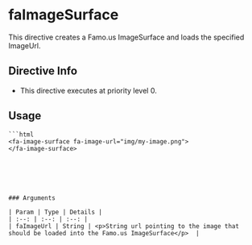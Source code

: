 



# faImageSurface








This directive creates a Famo.us ImageSurface and loads
the specified ImageUrl.








## Directive Info


* This directive executes at priority level 0.


## Usage


```
```html
<fa-image-surface fa-image-url="img/my-image.png">
</fa-image-surface>
```
```





### Arguments

| Param | Type | Details |
| :--: | :--: | :--: |
| faImageUrl | String | <p>String url pointing to the image that should be loaded into the Famo.us ImageSurface</p>  |




